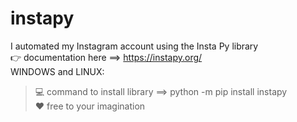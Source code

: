 # instapy
I automated my Instagram account using the Insta Py library<br>
👉 documentation here ==> https://instapy.org/ <br>
WINDOWS and LINUX:<br>
> 💻 command to install library ==> python -m pip install instapy<br>
> ❤️ free to your imagination

